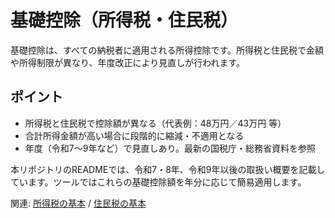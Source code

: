 # 基礎控除（所得税・住民税）

基礎控除は、すべての納税者に適用される所得控除です。所得税と住民税で金額や所得制限が異なり、年度改正により見直しが行われます。

## ポイント
- 所得税と住民税で控除額が異なる（代表例：48万円／43万円 等）
- 合計所得金額が高い場合に段階的に縮減・不適用となる
- 年度（令和7〜9年など）で見直しあり。最新の国税庁・総務省資料を参照

本リポジトリのREADMEでは、令和7・8年、令和9年以後の取扱い概要を記載しています。ツールではこれらの基礎控除額を年分に応じて簡易適用します。

関連: [所得税の基本](tax-income.md) / [住民税の基本](tax-resident.md)

